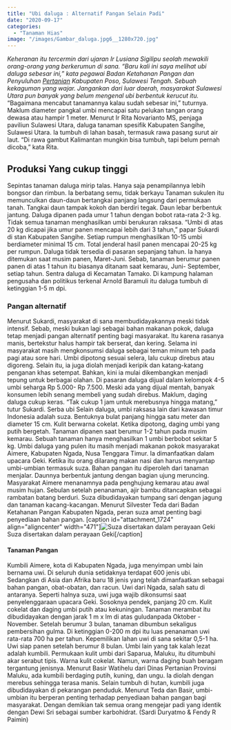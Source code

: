 ```yaml
---
title: "Ubi daluga : Alternatif Pangan Selain Padi"
date: "2020-09-17"
categories: 
  - "Tanaman Hias"
image: "/images/Gambar_daluga.jpg6__1280x720.jpg"
---
```


_Keheranan itu tercermin dari ujaran Ir Lusiana Sigilipu seolah mewakili orang-orang yang berkerumun di sana. “Baru kali ini saya melihat ubi daluga sebesar ini,” kata pegawai Badan Ketahanan Pangan dan Penyuluhan [Pertanian](http://localhost/mitra/pertanian "Pertanian") Kabupaten Poso, Sulawesi Tengah. Sebuah kekaguman yang wajar. Jangankan dari luar daerah, masyarakat Sulawesi Utara pun banyak yang belum mengenal ubi berbentuk kerucut itu._ “Bagaimana mencabut tanamannya kalau sudah sebesar ini,” tuturnya. Maklum diameter pangkal umbi mencapai satu pelukan tangan orang dewasa atau hampir 1 meter. Menurut Ir Rita Novarianto MS, penjaga paviliun Sulawesi Utara, daluga tanaman spesifik Kabupaten Sangihe, Sulawesi Utara. Ia tumbuh di lahan basah, termasuk rawa pasang surut air laut. “Di rawa gambut Kalimantan mungkin bisa tumbuh, tapi belum pernah dicoba,” kata Rita.

## Produksi Yang cukup tinggi

Sepintas tanaman daluga mirip talas. Hanya saja penampilannya lebih bongsor dan rimbun. Ia berbatang semu, tidak berkayu Tanaman sukulen itu memunculkan daun-daun bertangkai panjang langsung dari permukaan tanah. Tangkai daun tampak kokoh dan berdiri tegak. Daun lebar berbentuk jantung. Daluga dipanen pada umur 1 tahun dengan bobot rata-rata 2-3 kg. Tidak semua tanaman menghasilkan umbi berukuran raksasa. “Umbi di atas 20 kg dicapai jika umur panen mencapai lebih dari 3 tahun,” papar Sukardi di stan Kabupaten Sangihe. Setiap rumpun menghasilkan 10-15 umbi berdiameter minimal 15 cm. Total jenderal hasil panen mencapai 20-25 kg per rumpun. Daluga tidak tersedia di pasaran sepanjang tahun. Ia hanya ditemukan saat musim panen, Maret-Juni. Sebab, tanaman berumur panen panen di atas 1 tahun itu biasanya ditanam saat kemarau, Juni- September, setiap tahun. Sentra daluga di Kecamatan Tamako. Di kampung halaman pengusaha dan politikus terkenal Arnold Baramuli itu daluga tumbuh di ketinggian 1-5 m dpi.

### Pangan alternatif

Menurut Sukardi, masyarakat di sana membudidayakannya meski tidak intensif. Sebab, meski bukan lagi sebagai bahan makanan pokok, daluga tetap menjadi pangan alternatif penting bagi masyarakat. Itu karena rasanya manis, bertekstur halus hampir tak berserat, dan kering. Selama ini masyarakat masih mengkonsumsi daluga sebagai teman minum teh pada pagi atau sore hari. Umbi dipotong sesuai selera, lalu cukup direbus atau digoreng. Selain itu, ia juga diolah menjadi keripik dan katang-katang penganan khas setempat. Bahkan, kini ia mulai dikembangkan menjadi tepung untuk berbagai olahan. Di pasaran daluga dijual dalam kelompok 4-5 umbi seharga Rp 5.000- Rp 7.500. Meski ada yang dijual mentah, banyak konsumen lebih senang membeli yang sudah direbus. Maklum, daging daluga cukup keras. “Tak cukup 1 jam untuk merebusnya hingga matang,” tutur Sukardi. Serba ubi Selain daluga, umbi raksasa lain dari kawasan timur Indonesia adalah suza. Bentuknya bulat panjang hingga satu meter dan diameter 15 cm. Kulit berwarna cokelat. Ketika dipotong, daging umbi yang putih bergetah. Tanaman dipanen saat berumur 1-2 tahun pada musim kemarau. Sebuah tanaman hanya menghasilkan 1 umbi berbobot sekitar 5 kg. Umbi daluga yang pulen itu masih menjadi makanan pokok masyarakat Aimere, Kabupaten Ngada, Nusa Tenggara Timur. Ia dimanfaatkan dalam upacara Geki. Ketika itu orang dilarang makan nasi dan harus menyantap umbi-umbian termasuk suza. Bahan pangan itu diperoleh dari tanaman menjalar. Daunnya berbentuk jantung dengan bagian ujung meruncing. Masyarakat Aimere menanamnya pada penghujung kemarau atau awal musim hujan. Sebulan setelah penanaman, ajir bambu ditancapkan sebagai rambatan batang berduri. Suza dibudidayakan tumpang sari dengan jagung dan tanaman kacang-kacangan. Menurut Silvester Teda dari Badan Ketahanan Pangan Kabupaten Ngada, peran suza amat penting bagi penyediaan bahan pangan. \[caption id="attachment\_1724" align="aligncenter" width="471"\]![Suza disertakan dalam perayaan Geki](/images/Gambar_Tanaman_Talas_1149x800.jpg) Suza disertakan dalam perayaan Geki\[/caption\]

#### Tanaman Pangan

Kumbili Aimere, kota di Kabupaten Ngada, juga menyimpan umbi lain bernama uwi. Di seluruh dunia setidaknya terdapat 600 jenis ubi. Sedangkan di Asia dan Afrika baru 18 jenis yang telah dimanfaatkan sebagai bahan pangan, obat-obatan, dan racun. Uwi dari Ngada, salah satu di antaranya. Seperti halnya suza, uwi juga wajib dikonsumsi saat penyelenggaraan upacara Geki. Sosoknya pendek, panjang 20 cm. Kulit cokelat dan daging umbi putih atau kekuningan. Tanaman merambat itu dibudidayakan dengan jarak 1 m x lm di atas guludanpada Oktober -November. Setelah berumur 3 bulan, tanaman dibumbun sekaligus pembersihan gulma. Di ketinggian 0-200 m dpi itu luas penanaman uwi rata-rata 700 ha per tahun. Kepemilikan lahan uwi di sana sekitar 0,5-1 ha. Uwi siap panen setelah berumur 8 bulan. Umbi lain yang tak kalah lezat adalah kumbili. Permukaan kulit umbi dari Saparua, Maluku, itu ditumbuhi akar serabut tipis. Warna kulit cokelat. Namun, warna daging buah beragam tergantung jenisnya. Menurut Basir Watihelu dari Dinas Pertanian Provinsi Maluku, ada kumbili berdaging putih, kuning, dan ungu. Ia diolah dengan merebus sehingga terasa manis. Selain tumbuh di hutan, kumbili juga dibudidayakan di pekarangan penduduk. Menurut Teda dan Basir, umbi-umbian itu berperan penting terhadap penyediaan bahan pangan bagi masyarakat. Dengan demikian tak semua orang mengejar padi yang identik dengan Dewi Sri sebagai sumber karbohidrat. (Sardi Duryatmo & Fendy R Paimin)
